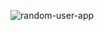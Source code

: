 ![random-user-app](https://user-images.githubusercontent.com/94012183/163736928-95f00848-e1ec-4e0b-9aec-ed75d2a2ce42.gif)
